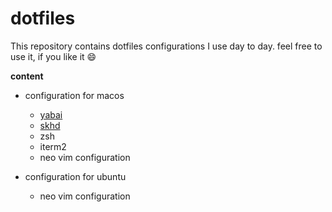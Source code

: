 # dotfiles

This repository contains dotfiles configurations I use day to day. feel free to use it, if you like it :smile:

__content__

* configuration for macos
    * [yabai](https://github.com/koekeishiya/yabai.git)
    * [skhd](https://github.com/koekeishiya/skhd.git)
    * zsh 
    * iterm2
    * neo vim configuration

* configuration for ubuntu
    * neo vim configuration

